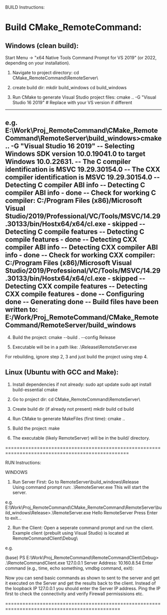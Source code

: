 BUILD Instructions:

**Build CMake_RemoteCommand:**
=================================

Windows (clean build):
----------------------
Start Menu → "x64 Native Tools Command Prompt for VS 2019" (or 2022, depending on your installation).

1) Navigate to project directory:
cd CMake_RemoteCommand\RemoteServer\

2) create build dir: 
mkdir build_windows
cd build_windows

3) Run CMake to generate Visual Studio project files:
cmake .. -G "Visual Studio 16 2019"  # Replace with your VS version if different

--------
e.g.
E:\Work\Proj_RemoteCommand\CMake_RemoteCommand\RemoteServer\build_windows>cmake .. -G "Visual Studio 16 2019"
-- Selecting Windows SDK version 10.0.19041.0 to target Windows 10.0.22631.
-- The C compiler identification is MSVC 19.29.30154.0
-- The CXX compiler identification is MSVC 19.29.30154.0
-- Detecting C compiler ABI info
-- Detecting C compiler ABI info - done
-- Check for working C compiler: C:/Program Files (x86)/Microsoft Visual Studio/2019/Professional/VC/Tools/MSVC/14.29.30133/bin/Hostx64/x64/cl.exe - skipped
-- Detecting C compile features
-- Detecting C compile features - done
-- Detecting CXX compiler ABI info
-- Detecting CXX compiler ABI info - done
-- Check for working CXX compiler: C:/Program Files (x86)/Microsoft Visual Studio/2019/Professional/VC/Tools/MSVC/14.29.30133/bin/Hostx64/x64/cl.exe - skipped
-- Detecting CXX compile features
-- Detecting CXX compile features - done
-- Configuring done
-- Generating done
-- Build files have been written to: E:/Work/Proj_RemoteCommand/CMake_RemoteCommand/RemoteServer/build_windows
--------


4) Build the project:
cmake --build . --config Release

5) Executable will be in a path like:
.\Release\RemoteServer.exe

For rebuilding, ignore step 2, 3 and just build the project using step 4.


Linux (Ubuntu with GCC and Make):
---------------------------------
1) Install dependencies if not already:
sudo apt update
sudo apt install build-essential cmake

2) Go to project dir:
cd CMake_RemoteCommand\RemoteServer\

4) Create build dir (if already not present)
mkdir build
cd build

5) Run CMake to generate MakeFiles (first time):
cmake ..

6)  Build the project:
make
   
7) The executable (likely RemoteServer) will be in the build/ directory.

=================================================================================================

RUN Instructions:

WINDOWS

1) Run Server First:
Go to RemoteServer\build_windows\Release\
Using command prompt run: .\RemoteServer.exe
This will start the server.

e.g.
E:\Work\Proj_RemoteCommand\CMake_RemoteCommand\RemoteServer\build_windows\Release>.\RemoteServer.exe
Hello RemoteServer
Press Enter to exit...

2) Run the Client:
Open a seperate command prompt and run the client.
Example client (prebuilt using Visual Studio) is located at RemoteCommandClient\Debug\

e.g.

(base) PS E:\Work\Proj_RemoteCommand\RemoteCommandClient\Debug> .\RemoteCommandClient.exe 127.0.0.1
Server Address: 10.160.8.54
Enter command (e.g., time, echo something, vmdbg command, exit):


Now you can send basic commands as shown to sent to the server and get it executed on the Server and get the results back to the client. Instead of the loopback IP 127.0.0.1 you should enter the Server IP address. Ping the IP first to check the connectivity and verify Firewall permissisions etc.

==============================================================================================

